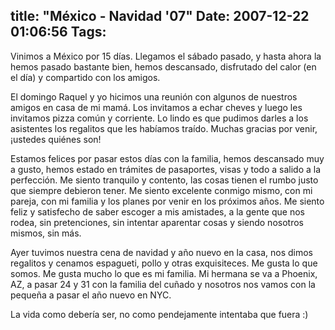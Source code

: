 title: "México - Navidad '07"
Date: 2007-12-22 01:06:56
Tags: 
---
<p>Vinimos a México por 15 días. Llegamos el sábado pasado, y hasta ahora la hemos pasado bastante bien, hemos descansado, disfrutado del calor (en el día) y compartido con los amigos.</p>

<p>El domingo Raquel y yo hicimos una reunión con algunos de nuestros amigos en casa de mi mamá. Los invitamos a echar cheves y luego les invitamos pizza común y corriente. Lo lindo es que pudimos darles a los asistentes los regalitos que les habíamos traído. Muchas gracias por venir, ¡ustedes quiénes son!</p>

<p>Estamos felices por pasar estos días con la familia, hemos descansado muy a gusto, hemos estado en trámites de pasaportes, visas y todo a salido a la perfección. Me siento tranquilo y contento, las cosas tienen el rumbo justo que siempre debieron tener. Me siento excelente conmigo mismo, con mi pareja, con mi familia y los planes por venir en los próximos años. Me siento feliz y satisfecho de saber escoger a mis amistades, a la gente que nos rodea, sin pretenciones, sin intentar aparentar cosas y siendo nosotros mismos, sin más.</p>

<p>Ayer tuvimos nuestra cena de navidad y año nuevo en la casa, nos dimos regalitos y cenamos espagueti, pollo y otras exquisiteces. Me gusta lo que somos. Me gusta mucho lo que es mi familia. Mi hermana se va a Phoenix, AZ, a pasar 24 y 31 con la familia del cuñado y nosotros nos vamos con la pequeña a pasar el año nuevo en NYC.</p>

<p>La vida como debería ser, no como pendejamente intentaba que fuera :)</p>
